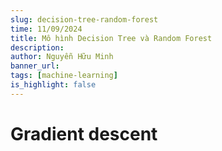 ```yaml
---
slug: decision-tree-random-forest
time: 11/09/2024
title: Mô hình Decision Tree và Random Forest
description:
author: Nguyễn Hữu Minh
banner_url: 
tags: [machine-learning]
is_highlight: false
---
```


# Gradient descent

